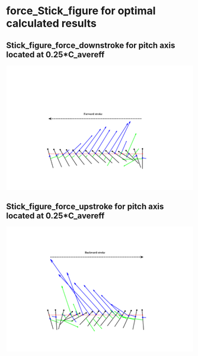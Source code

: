 # force_Stick_figure for optimal calculated results 

## Stick_figure_force_downstroke for pitch axis located at 0.25*C_avereff
![force_Stick_figure](https://github.com/xijunke/HoverEnergyConsumptionOptimizations_WGP/blob/main/hybrid_GA_fminsearch_WGP_7_4_fixed_C_F_2/force_stick_figure/pic_eps_pdf_tif_png/Stick_figure_force_downstroke_%E5%B9%B3%E5%9D%87%E5%BC%A6%E9%95%BF_%E6%89%AD%E8%BD%AC%E8%BD%B4025C_avereff.png)

## Stick_figure_force_upstroke for pitch axis located at 0.25*C_avereff
![force_Stick_figure](https://github.com/xijunke/HoverEnergyConsumptionOptimizations_WGP/blob/main/hybrid_GA_fminsearch_WGP_7_4_fixed_C_F_2/force_stick_figure/pic_eps_pdf_tif_png/Stick_figure_force_upstroke_%E5%B9%B3%E5%9D%87%E5%BC%A6%E9%95%BF_%E6%89%AD%E8%BD%AC%E8%BD%B4025C_avereff.png)
